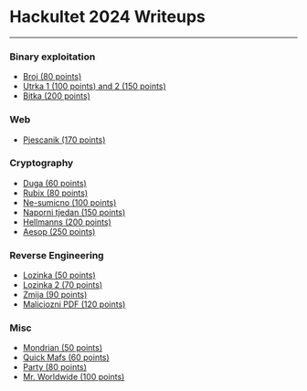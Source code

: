 # Hackultet 2024 Writeups
-----------

### Binary exploitation

- [Broj (80 points)](https://github.com/2xfree/gospoda/blob/main/hackultet2024/BinaryExploitation/broj/broj.md)
- [Utrka 1 (100 points) and 2 (150 points)](https://github.com/2xfree/gospoda/blob/main/hackultet2024/BinaryExploitation/utrka/utrka.md)
- [Bitka (200 points)](https://github.com/2xfree/gospoda/blob/main/hackultet2024/BinaryExploitation/bitka/bitka.md)

### Web

- [Pjescanik (170 points)](https://github.com/2xfree/gospoda/blob/main/hackultet2024/Web/Pjescanik/pjescanik.md)

### Cryptography

- [Duga (60 points)](https://github.com/2xfree/gospoda/blob/main/hackultet2024/Cryptography/Duga/duga.md)
- [Rubix (80 points)](https://github.com/2xfree/gospoda/blob/main/hackultet2024/Cryptography/Rubix/Rubix.md)
- [Ne-sumicno (100 points)](https://github.com/2xfree/gospoda/blob/main/hackultet2024/Cryptography/Ne-sumicno/ne-sumicno.md)
- [Naporni tjedan (150 points)](https://github.com/2xfree/gospoda/blob/main/hackultet2024/Cryptography/Naporni_tjedan/Naporni_tjedan.md)
- [Hellmanns (200 points)]()
- [Aesop (250 points)]()

### Reverse Engineering

- [Lozinka (50 points)](https://github.com/2xfree/gospoda/blob/main/hackultet2024/Misc/QuickMafs/quick_mafs.md)
- [Lozinka 2 (70 points)](https://github.com/2xfree/gospoda/blob/main/hackultet2024/ReverseEngineering/Lozinka_2/lozinka_2.md)
- [Zmija (90 points)](https://github.com/2xfree/gospoda/blob/main/hackultet2024/ReverseEngineering/Zmija/zmija.md)
- [Maliciozni PDF (120 points)]()

### Misc

- [Mondrian (50 points)]()
- [Quick Mafs (60 points)](https://github.com/2xfree/gospoda/blob/main/hackultet2024/Misc/QuickMafs/quick_mafs.md)
- [Party (80 points)]()
- [Mr. Worldwide (100 points)](https://github.com/2xfree/gospoda/blob/main/hackultet2024/Misc/Mr_Worldwide/Mr_Worldwide.md)

